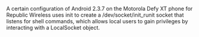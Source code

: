 A certain configuration of Android 2.3.7 on the Motorola Defy XT phone for Republic Wireless uses init to create a /dev/socket/init_runit socket that listens for shell commands, which allows local users to gain privileges by interacting with a LocalSocket object.